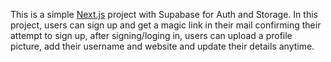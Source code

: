 This is a simple [Next.js](https://nextjs.org/) project with Supabase for Auth and Storage. In this project, users can sign up and get a magic link in their mail confirming their attempt to sign up, after signing/loging in, users can upload a profile picture, add their username and website and update their details anytime. 



